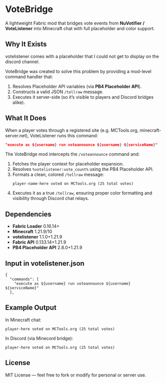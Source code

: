 # VoteBridge

A lightweight Fabric mod that bridges vote events from **NuVotifier / VoteListener** into Minecraft chat with full placeholder and color support.

## Why It Exists

votelistener comes with a placeholder that I could not get to display on the discord channel. 

VoteBridge was created to solve this problem by providing a mod-level command handler that:
1. Resolves Placeholder API variables (via **PB4 Placeholder API**).
2. Constructs a valid JSON `/tellraw` message.
3. Executes it server-side (so it’s visible to players and Discord bridges alike).

## What It Does

When a player votes through a registered site (e.g. MCTools.org, minecraft-server.net), VoteListener runs this command:

```json
"execute as ${username} run voteannounce ${username} ${serviceName}"
```

The VoteBridge mod intercepts the `/voteannounce` command and:
1. Fetches the player context for placeholder expansion.
2. Resolves `%votelistener:vote_count%` using the PB4 Placeholder API.
3. Formats a clean, colored `/tellraw` message:
   ```
   player-name-here voted on MCTools.org (25 total votes)
   ```
4. Executes it as a true `/tellraw`, ensuring proper color formatting and visibility through Discord chat relays.

## Dependencies

- **Fabric Loader** 0.16.14+
- **Minecraft** 1.21.9/10
- **votelistener** 1.1.0+1.21.9
- **Fabric API** 0.133.14+1.21.9
- **PB4 Placeholder API** 2.8.0+1.21.9

## Input in votelistener.json
```
{
  "commands": [
    "execute as ${username} run voteannounce ${username} ${serviceName}"
  ],

```

## Example Output

In Minecraft chat:
```
player-here voted on MCTools.org (25 total votes)
```

In Discord (via Minecord bridge):
```
player-here voted on MCTools.org (25 total votes)
```
## License

MIT License — feel free to fork or modify for personal or server use.
